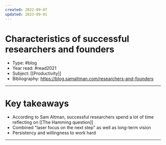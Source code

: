 ```yaml
---
created: 2022-09-07
updated: 2023-09-01
---
```

# Characteristics of successful researchers and founders
* Type: #blog
* Year read: #read2021
* Subject: [[Productivity]]
* Bibliography: https://blog.samaltman.com/researchers-and-founders
---

# Key takeaways
* According to Sam Altman, successful researchers spend a lot of time reflecting on [[The Hamming question]]
* Combined "laser focus on the next step" as well as long-term vision
* Persistency and willingness to work hard

---
